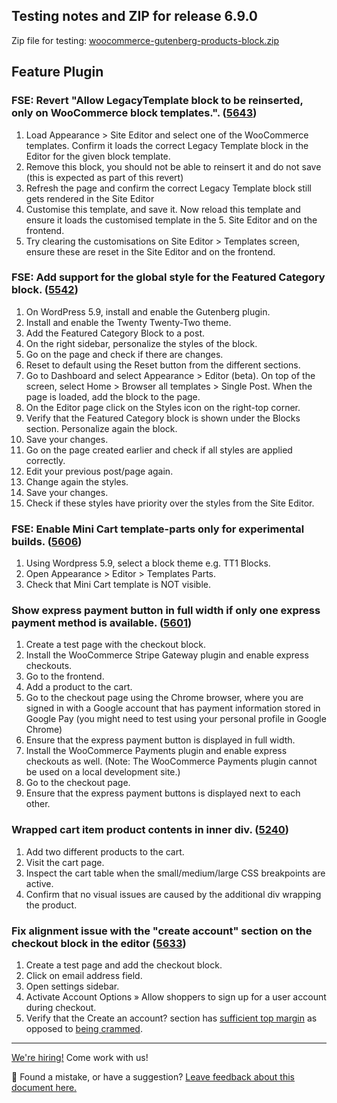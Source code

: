 ## Testing notes and ZIP for release 6.9.0

Zip file for testing: [woocommerce-gutenberg-products-block.zip](https://github.com/woocommerce/woocommerce-gutenberg-products-block/files/7980490/woocommerce-gutenberg-products-block.zip)

## Feature Plugin

### FSE: Revert "Allow LegacyTemplate block to be reinserted, only on WooCommerce block templates.". ([5643](https://github.com/woocommerce/woocommerce-gutenberg-products-block/pull/5643))

1. Load Appearance > Site Editor and select one of the WooCommerce templates. Confirm it loads the correct Legacy Template block in the Editor for the given block template.
2. Remove this block, you should not be able to reinsert it and do not save (this is expected as part of this revert)
3. Refresh the page and confirm the correct Legacy Template block still gets rendered in the Site Editor
4. Customise this template, and save it. Now reload this template and ensure it loads the customised template in the 5. Site Editor and on the frontend.
5. Try clearing the customisations on Site Editor > Templates screen, ensure these are reset in the Site Editor and on the frontend.

### FSE: Add support for the global style for the Featured Category block. ([5542](https://github.com/woocommerce/woocommerce-gutenberg-products-block/pull/5542))

1. On WordPress 5.9, install and enable the Gutenberg plugin.
2. Install and enable the Twenty Twenty-Two theme.
3. Add the Featured Category Block to a post.
4. On the right sidebar, personalize the styles of the block.
5. Go on the page and check if there are changes.
6. Reset to default using the Reset button from the different sections.
7. Go to Dashboard and select Appearance > Editor (beta). On top of the screen, select Home > Browser all templates > Single Post. When the page is loaded, add the block to the page.
8. On the Editor page click on the Styles icon on the right-top corner.
9. Verify that the Featured Category block is shown under the Blocks section. Personalize again the block.
10. Save your changes.
11. Go on the page created earlier and check if all styles are applied correctly.
12. Edit your previous post/page again.
13. Change again the styles.
14. Save your changes.
15. Check if these styles have priority over the styles from the Site Editor.

### FSE: Enable Mini Cart template-parts only for experimental builds. ([5606](https://github.com/woocommerce/woocommerce-gutenberg-products-block/pull/5606))

1. Using Wordpress 5.9, select a block theme e.g. TT1 Blocks.
2. Open Appearance > Editor > Templates Parts.
3. Check that Mini Cart template is NOT visible.

### Show express payment button in full width if only one express payment method is available. ([5601](https://github.com/woocommerce/woocommerce-gutenberg-products-block/pull/5601))

1. Create a test page with the checkout block.
2. Install the WooCommerce Stripe Gateway plugin and enable express checkouts.
3. Go to the frontend.
4. Add a product to the cart.
5. Go to the checkout page using the Chrome browser, where you are signed in with a Google account that has payment information stored in Google Pay (you might need to test using your personal profile in Google Chrome)
6. Ensure that the express payment button is displayed in full width.
7. Install the WooCommerce Payments plugin and enable express checkouts as well. (Note: The WooCommerce Payments plugin cannot be used on a local development site.)
8. Go to the checkout page.
9. Ensure that the express payment buttons is displayed next to each other.

### Wrapped cart item product contents in inner div. ([5240](https://github.com/woocommerce/woocommerce-gutenberg-products-block/pull/5240))

1. Add two different products to the cart.
2. Visit the cart page.
3. Inspect the cart table when the small/medium/large CSS breakpoints are active.
4. Confirm that no visual issues are caused by the additional div wrapping the product.

### Fix alignment issue with the "create account" section on the checkout block in the editor ([5633](https://github.com/woocommerce/woocommerce-gutenberg-products-block/pull/5633))

1. Create a test page and add the checkout block.
2. Click on email address field.
3. Open settings sidebar.
4. Activate Account Options » Allow shoppers to sign up for a user account during checkout.
5. Verify that the Create an account? section has [sufficient top margin](https://user-images.githubusercontent.com/3323310/150910947-7e54c5cc-6f65-4eb9-8a9b-16328d0af2c1.png) as opposed to [being crammed](https://user-images.githubusercontent.com/3323310/150910955-97d4fb04-a619-40ce-8758-32ba4aa90bb0.png).
<!-- FEEDBACK -->
---

[We're hiring!](https://woocommerce.com/careers/) Come work with us!

🐞 Found a mistake, or have a suggestion? [Leave feedback about this document here.](https://github.com/woocommerce/woocommerce-gutenberg-products-block/issues/new?assignees=&labels=type%3A+documentation&template=--doc-feedback.md&title=Feedback%20on%20./docs/testing/releases/690.md)
<!-- /FEEDBACK -->

